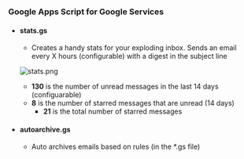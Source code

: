 ### Google Apps Script for Google Services

- #### stats.gs
    - Creates a handy stats for your exploding inbox. Sends an email every X hours (configurable) with a digest in the subject line

    ![stats.png](https://raw.githubusercontent.com/jeffjose/googleapps/master/images/stats.png)

    - **130** is the number of unread messages in the last 14 days (configuarable)
    - **8** is the number of starred messages that are unread (14 days)
        - **21** is the total number of starred messages

- #### autoarchive.gs
    - Auto archives emails based on rules (in the *.gs file)
